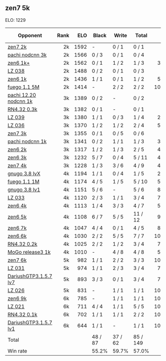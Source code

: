 ## zen7 5k ##

ELO: 1229

Opponent | Rank | ELO | Black | Write | Total | Win rate
---------|-----:|----:|-------|-------|-------|-------:
[zen7 2k](zen7%202k.md) | 2k | 1592 | - | 0 / 1 | 0 / 1 | 0.0%
[pachi nodcnn 3k](pachi%20nodcnn%203k.md) | 2k | 1566 | 0 / 3 | 0 / 1 | 0 / 4 | 0.0%
[zen6 1k+](zen6%201k+.md) | 2k | 1562 | 0 / 1 | 1 / 2 | 1 / 3 | 33.3%
[LZ 038](LZ%20038.md) | 2k | 1488 | 0 / 2 | 0 / 1 | 0 / 3 | 0.0%
[zen6 1k](zen6%201k.md) | 2k | 1436 | 1 / 1 | 0 / 1 | 1 / 2 | 50.0%
[fuego 1.1 5M](fuego%201.1%205M.md) | 2k | 1414 | - | 2 / 2 | 2 / 2 | 100.0%
[pachi 12.20 nodcnn 1k](pachi%2012.20%20nodcnn%201k.md) | 3k | 1389 | 0 / 2 | - | 0 / 2 | 0.0%
[RN4.32 0.3k](RN4.32%200.3k.md) | 3k | 1382 | 0 / 1 | - | 0 / 1 | 0.0%
[LZ 039](LZ%20039.md) | 3k | 1380 | 1 / 1 | 0 / 3 | 1 / 4 | 25.0%
[LZ 036](LZ%20036.md) | 3k | 1370 | 1 / 2 | 1 / 2 | 2 / 4 | 50.0%
[zen7 3k](zen7%203k.md) | 3k | 1355 | 0 / 1 | 0 / 5 | 0 / 6 | 0.0%
[pachi nodcnn 1k](pachi%20nodcnn%201k.md) | 3k | 1341 | 0 / 2 | 1 / 1 | 1 / 3 | 33.3%
[zen6 2k](zen6%202k.md) | 3k | 1317 | 1 / 2 | 1 / 3 | 2 / 5 | 40.0%
[zen6 3k](zen6%203k.md) | 3k | 1232 | 5 / 7 | 0 / 4 | 5 / 11 | 45.5%
[zen7 4k](zen7%204k.md) | 3k | 1228 | 1 / 3 | 3 / 6 | 4 / 9 | 44.4%
[gnugo 3.8 lvX](gnugo%203.8%20lvX.md) | 4k | 1194 | 1 / 1 | 0 / 4 | 1 / 5 | 20.0%
[fuego 1.1 1M](fuego%201.1%201M.md) | 4k | 1174 | 4 / 5 | 1 / 5 | 5 / 10 | 50.0%
[gnugo 3.8 lv1](gnugo%203.8%20lv1.md) | 4k | 1151 | 5 / 6 | - | 5 / 6 | 83.3%
[LZ 033](LZ%20033.md) | 4k | 1120 | 2 / 3 | 1 / 1 | 3 / 4 | 75.0%
[zen6 4k](zen6%204k.md) | 4k | 1113 | 1 / 4 | 3 / 3 | 4 / 7 | 57.1%
[zen6 5k](zen6%205k.md) | 4k | 1108 | 6 / 7 | 5 / 5 | 11 / 12 | 91.7%
[zen6 7k](zen6%207k.md) | 4k | 1047 | 4 / 4 | 0 / 1 | 4 / 5 | 80.0%
[zen6 6k](zen6%206k.md) | 4k | 1030 | 2 / 2 | 5 / 5 | 7 / 7 | 100.0%
[RN4.32 0.2k](RN4.32%200.2k.md) | 4k | 1025 | 2 / 2 | 1 / 2 | 3 / 4 | 75.0%
[MoGo release3 1k](MoGo%20release3%201k.md) | 4k | 1010 | - | 4 / 8 | 4 / 8 | 50.0%
[zen7 6k](zen7%206k.md) | 5k | 982 | 1 / 1 | 2 / 2 | 3 / 3 | 100.0%
[LZ 031](LZ%20031.md) | 5k | 974 | 1 / 1 | 2 / 3 | 3 / 4 | 75.0%
[DariushGTP3.1.5.7 lv7](DariushGTP3.1.5.7%20lv7.md) | 5k | 893 | 3 / 3 | 0 / 1 | 3 / 4 | 75.0%
[LZ 026](LZ%20026.md) | 5k | 831 | - | 1 / 1 | 1 / 1 | 100.0%
[zen6 9k](zen6%209k.md) | 6k | 785 | - | 1 / 1 | 1 / 1 | 100.0%
[LZ 021](LZ%20021.md) | 6k | 711 | 4 / 4 | 1 / 1 | 5 / 5 | 100.0%
[RN4.32 0.1k](RN4.32%200.1k.md) | 6k | 702 | 1 / 1 | 1 / 1 | 2 / 2 | 100.0%
[DariushGTP3.1.5.7 lv1](DariushGTP3.1.5.7%20lv1.md) | 6k | 644 | 1 / 1 | - | 1 / 1 | 100.0%
Total | | | 48 / 87 | 37 / 62 | 85 / 149 | 
Win rate| | | 55.2% | 59.7% | 57.0% | 
